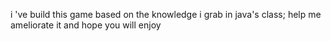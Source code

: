 i 've build this game based on the knowledge i grab in java's class; help me ameliorate it and hope you will enjoy
